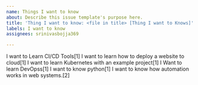 ```yaml
---
name: Things I want to know
about: Describe this issue template's purpose here.
title: 'Thing I want to know: <file in title> [Thing I want to Knows]'
labels: I want to know
assignees: srinivasbojja369

---
```



I want to Learn CI/CD Tools[1]
I want to learn how to deploy a website to cloud[1]
I want to learn Kubernetes with an example project[1]
I Want to learn DevOpss[1]
I want to know python[1]
I want to know how automation works in web systems.[2]

